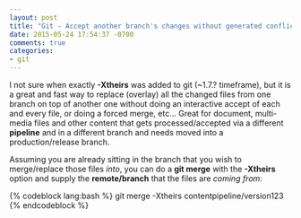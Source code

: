 ```yaml
---
layout: post
title: "Git - Accept another branch's changes without generated conflicts"
date: 2015-05-24 17:54:37 -0700
comments: true
categories: 
- git
---
```

I not sure when exactly **-Xtheirs** was added to git (~1.7.? timeframe), but it is a great and fast way to replace (overlay) all the changed files from one branch on top of another one without doing an interactive accept of each and every file, or doing a forced merge, etc... Great for document, multi-media files and other content that gets processed/accepted via a different **pipeline** and in a different branch and needs moved into a production/release branch.

Assuming you are already sitting in the branch that you wish to merge/replace those files *into*, you can do a **git merge** with the  **-Xtheirs** option and supply the **remote/branch** that the files are *coming from*:

{% codeblock lang:bash %}
git merge -Xtheirs contentpipeline/version123
{% endcodeblock %}

